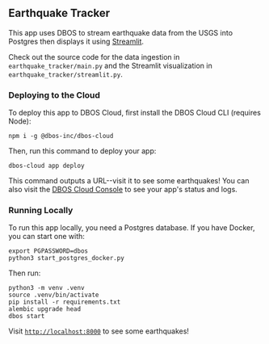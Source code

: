 ## Earthquake Tracker

This app uses DBOS to stream earthquake data from the USGS into Postgres then displays it using [Streamlit](https://streamlit.io/).

Check out the source code for the data ingestion in `earthquake_tracker/main.py` and the Streamlit visualization in `earthquake_tracker/streamlit.py`.

### Deploying to the Cloud

To deploy this app to DBOS Cloud, first install the DBOS Cloud CLI (requires Node):

```shell
npm i -g @dbos-inc/dbos-cloud
```

Then, run this command to deploy your app:

```shell
dbos-cloud app deploy
```

This command outputs a URL--visit it to see some earthquakes!
You can also visit the [DBOS Cloud Console](https://console.dbos.dev/) to see your app's status and logs.

### Running Locally

To run this app locally, you need a Postgres database.
If you have Docker, you can start one with:

```shell
export PGPASSWORD=dbos
python3 start_postgres_docker.py
```

Then run:

```shell
python3 -m venv .venv
source .venv/bin/activate
pip install -r requirements.txt
alembic upgrade head
dbos start
```

Visit [`http://localhost:8000`](http://localhost:8000) to see some earthquakes!